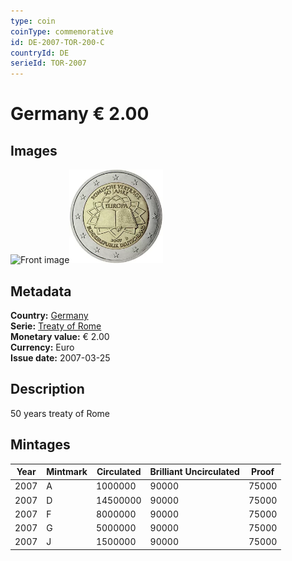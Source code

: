```yaml
---
type: coin
coinType: commemorative
id: DE-2007-TOR-200-C
countryId: DE
serieId: TOR-2007
---
```


# Germany € 2.00

## Images

<img src="../../Images/common-2007-200.webp" height="150" alt="Front image"><img src="Images/DE-2007-200.webp" height="150" alt="Back image">

## Metadata

**Country:** [Germany](../../Countries/Germany/index.md)\
**Serie:** [Treaty of Rome](index.md)\
**Monetary value:** € 2.00\
**Currency:** Euro\
**Issue date:** 2007-03-25

## Description

50 years treaty of Rome

## Mintages

| Year | Mintmark | Circulated | Brilliant Uncirculated | Proof  |
| ---- | -------- | ---------- | ---------------------- | ------ |
| 2007 | A        | 1000000    | 90000                  | 75000  |
| 2007 | D        | 14500000   | 90000                  | 75000  |
| 2007 | F        | 8000000    | 90000                  | 75000  |
| 2007 | G        | 5000000    | 90000                  | 75000  |
| 2007 | J        | 1500000    | 90000                  | 75000  |
